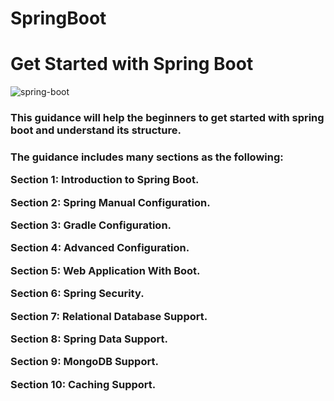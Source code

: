 # SpringBoot

<h1> Get Started with Spring Boot </h1>

![spring-boot](https://user-images.githubusercontent.com/75845807/183748911-cea1a6d5-2e01-4a54-b646-5a4696511927.png)


<h3> This guidance will help the beginners to get started with spring boot and understand its structure. <h3/>
  

  <p>The guidance includes many sections as the following:</p>

<p>Section 1: Introduction to Spring Boot.</p>
<p>Section 2: Spring Manual Configuration.</p>
<p>Section 3: Gradle Configuration.</p>
<p>Section 4: Advanced Configuration.</p>
<p>Section 5: Web Application With Boot.</p>
<p>Section 6: Spring Security.</p>
<p>Section 7: Relational Database Support.</p>
<p>Section 8: Spring Data Support.</p>
<p>Section 9: MongoDB Support.</p>
<p>Section 10: Caching Support.</p>




